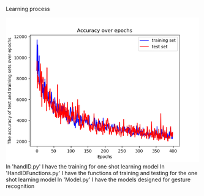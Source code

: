Learning process

![Grid](LearningProcess.png)
In 'handID.py' I have the training for one shot learning model
In 'HandIDFunctions.py' I have the functions of training and testing for the one shot learning model
In 'Model.py' I have the models designed for gesture recognition
